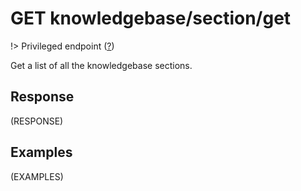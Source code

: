 # <span class="badge badge-light">GET</span> <span class="badge badge-light">knowledgebase/section/get</span>

!> Privileged endpoint ([?](privileged.md))

Get a list of all the knowledgebase sections.



## Response

(RESPONSE)

## Examples

(EXAMPLES)
